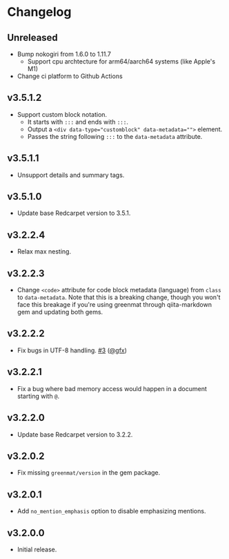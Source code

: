 # Changelog

## Unreleased

* Bump nokogiri from 1.6.0 to 1.11.7
  * Support cpu archtecture for arm64/aarch64 systems (like Apple's M1)
* Change ci platform to Github Actions

## v3.5.1.2

* Support custom block notation.
  * It starts with `:::` and ends with `:::`.
  * Output a `<div data-type="customblock" data-metadata="">` element.
  * Passes the string following `:::` to the `data-metadata` attribute.

## v3.5.1.1

* Unsupport details and summary tags.

## v3.5.1.0

* Update base Redcarpet version to 3.5.1.

## v3.2.2.4

* Relax max nesting.

## v3.2.2.3

* Change `<code>` attribute for code block metadata (language) from `class` to `data-metadata`.
  Note that this is a breaking change, though you won't face this breakage if you're using greenmat through qiita-markdown gem and updating both gems.

## v3.2.2.2

* Fix bugs in UTF-8 handling. [#3](https://github.com/increments/greenmat/pull/3) ([@gfx](https://github.com/gfx))

## v3.2.2.1

* Fix a bug where bad memory access would happen in a document starting with `@`.

## v3.2.2.0

* Update base Redcarpet version to 3.2.2.

## v3.2.0.2

* Fix missing `greenmat/version` in the gem package.

## v3.2.0.1

* Add `no_mention_emphasis` option to disable emphasizing mentions.

## v3.2.0.0

* Initial release.
